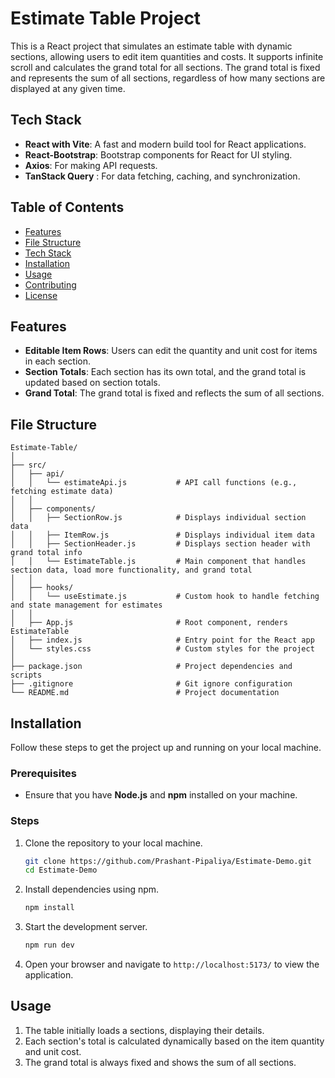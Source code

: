 # Estimate Table Project

This is a React project that simulates an estimate table with dynamic sections, allowing users to edit item quantities and costs. It supports infinite scroll and calculates the grand total for all sections. The grand total is fixed and represents the sum of all sections, regardless of how many sections are displayed at any given time.

## Tech Stack

- **React with Vite**: A fast and modern build tool for React applications.
- **React-Bootstrap**: Bootstrap components for React for UI styling.
- **Axios**: For making API requests.
- **TanStack Query** : For data fetching, caching, and synchronization.
  
## Table of Contents
- [Features](#features)
- [File Structure](#file-structure)
- [Tech Stack](#tech-stack)
- [Installation](#installation)
- [Usage](#usage)
- [Contributing](#contributing)
- [License](#license)

## Features
- **Editable Item Rows**: Users can edit the quantity and unit cost for items in each section.
- **Section Totals**: Each section has its own total, and the grand total is updated based on section totals.
- **Grand Total**: The grand total is fixed and reflects the sum of all sections.

## File Structure

```
Estimate-Table/
│
├── src/
│   ├── api/
│   │   └── estimateApi.js           # API call functions (e.g., fetching estimate data)
│   │
│   ├── components/
│   │   ├── SectionRow.js            # Displays individual section data
│   │   ├── ItemRow.js               # Displays individual item data
│   │   ├── SectionHeader.js         # Displays section header with grand total info
│   │   └── EstimateTable.js         # Main component that handles section data, load more functionality, and grand total
│   │
│   ├── hooks/
│   │   └── useEstimate.js           # Custom hook to handle fetching and state management for estimates
│   │
│   ├── App.js                       # Root component, renders EstimateTable
│   ├── index.js                     # Entry point for the React app
│   └── styles.css                   # Custom styles for the project
│
├── package.json                     # Project dependencies and scripts
├── .gitignore                       # Git ignore configuration
└── README.md                        # Project documentation
```

## Installation

Follow these steps to get the project up and running on your local machine.

### Prerequisites
- Ensure that you have **Node.js** and **npm** installed on your machine.

### Steps

1. Clone the repository to your local machine.

   ```bash
   git clone https://github.com/Prashant-Pipaliya/Estimate-Demo.git
   cd Estimate-Demo
   ```

2. Install dependencies using npm.

   ```bash
   npm install
   ```

3. Start the development server.

   ```bash
   npm run dev
   ```

4. Open your browser and navigate to `http://localhost:5173/` to view the application.

## Usage

1. The table initially loads a sections, displaying their details.
3. Each section's total is calculated dynamically based on the item quantity and unit cost.
4. The grand total is always fixed and shows the sum of all sections.